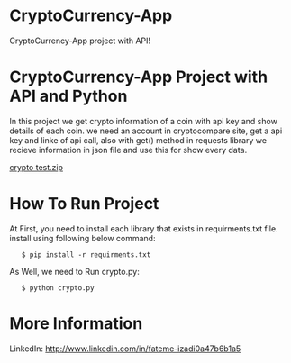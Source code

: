 # CryptoCurrency-App
CryptoCurrency-App project with API!




# CryptoCurrency-App Project with API and Python

In this project we get crypto information of a coin with api key and show details of each coin.
we need an account in cryptocompare site, get a api key and linke of api call, also with get() method in requests library we recieve information in json file and use this for show every data.



[crypto test.zip](https://github.com/fatemeizd/CryptoCurrency-App/files/11011569/crypto.test.zip)


# How To Run Project

At First, you need to install each library that exists in requirments.txt file. install using following below command:

       $ pip install -r requirments.txt
       
As Well, we need to Run crypto.py:

       $ python crypto.py
       
       
       
# More Information

LinkedIn: http://www.linkedin.com/in/fateme-izadi0a47b6b1a5
